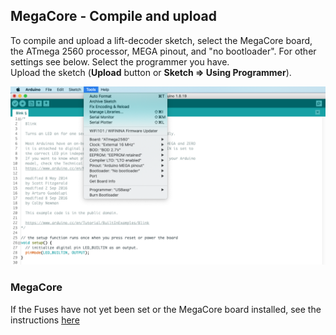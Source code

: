 ## MegaCore - Compile and upload ##

To compile and upload a lift-decoder sketch, select the MegaCore board, the ATmega 2560 processor, MEGA pinout, and "no bootloader". For other settings see below. Select the programmer you have. <BR>
Upload the sketch (**Upload** button or **Sketch => Using Programmer**).
<center><img src="02-MegaCore-Compilation/Figures/ScreenShot-CompileOptions.png"></center>


### MegaCore ###
If the Fuses have not yet been set or the MegaCore board  installed, see the instructions [here](/02-MegaCore-Compilation/Step02-02-MegaCore-Compilation.md)
